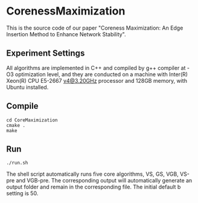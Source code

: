 # CorenessMaximization

This is the source code of our paper "Coreness Maximization: An Edge Insertion Method to Enhance Network Stability".

## Experiment Settings

 All algorithms are implemented in C++ and compiled by g++ compiler at -O3 optimization level, and they are conducted on a machine with Inter(R) Xeon(R) CPU E5-2667 v4@3.20GHz processor and 128GB memory, with Ubuntu installed.

## Compile

```shell
cd CoreMaximization
cmake .
make
```

## Run

```shell
./run.sh
```

The shell script automatically runs five core algorithms, VS, GS, VGB, VS-pre and VGB-pre. The corresponding output will automatically generate an output folder and remain in the corresponding file. The initial default b setting is 50.
